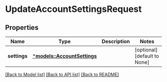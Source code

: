 # UpdateAccountSettingsRequest

## Properties
Name | Type | Description | Notes
------------ | ------------- | ------------- | -------------
**settings** | [***models::AccountSettings**](AccountSettings.md) |  | [optional] [default to None]

[[Back to Model list]](../README.md#documentation-for-models) [[Back to API list]](../README.md#documentation-for-api-endpoints) [[Back to README]](../README.md)


